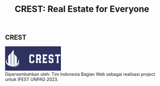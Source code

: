 <h1 align="center">
  <br>
  CREST: Real Estate for Everyone
  <br>
  <br>
</h1>

## CREST
![logo](https://github.com/RakaAdmiharfan/CREST/blob/main/public/Home/Logo.png)
<br>
Dipersembahkan oleh: Tim Indonesia Bagian Web
sebagai realisasi project untuk IFEST UNPAD 2023.
